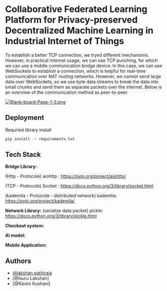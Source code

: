 
# Collaborative Federated Learning Platform for Privacy-preserved Decentralized Machine Learning in Industrial Internet of Things

To establish a better TCP connection, we tryed different mechanisms. However, in practical internet usage, we can use TCP punching, for which we can use a middle communication bridge device. In this case, we can use WebSockets to establish a connection, which is helpful for real-time communication over NAT routing networks. However, we cannot send large data over WebSockets, so we use byte data streams to break the data into small chunks and send them as separate packets over the internet. Below is an overview of the communication method as peer-to-peer.

[![Blank-board-Page-1-3.png](https://i.postimg.cc/XvXpcXLy/Blank-board-Page-1-3.png)](https://postimg.cc/mcfLTL0b)

## Deployment

Requried library install

```bash
pip install -r requirements.txt
```


## Tech Stack

**Bridge Library:**

(Http - Protocole)
aiohttp : https://pypi.org/project/aiohttp/

(TCP - Protocole)
Socket : https://docs.python.org/3/library/socket.html

(kademlia - Protocole - distributed network)
kademlia: https://pypi.org/project/kademlia/

**Network Library:**
(serialize data packet)
pickle: https://docs.python.org/3/library/pickle.html

**Checkout system:**

**AI model:**

**Mobile Application:**


## Authors

- [@lakshan pathiraja](https://github.com/samitha093)
- [@Isuru Lakshan]
- [@Kavini Kushani]

